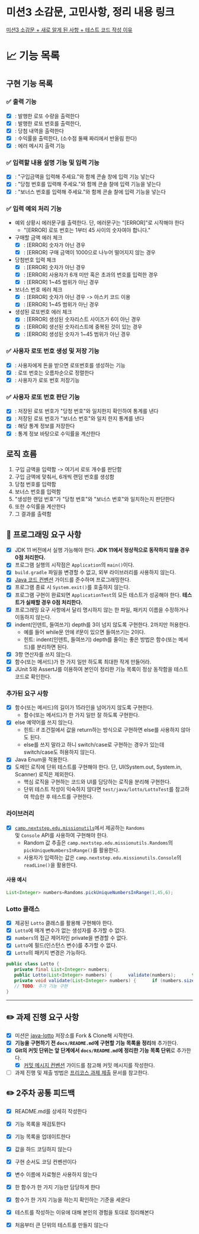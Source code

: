 # 미션3 소감문, 고민사항, 정리 내용 링크

[미션3 소감문 + 새로 알게 된 사항 + 테스트 코드 작성 이유](https://github.com/suheonjoo/Study-Document/tree/master/%EC%9A%B0%ED%85%8C%EC%BD%94/%ED%94%84%EB%A6%AC%EC%BD%94%EC%8A%A4%20%EB%AF%B8%EC%85%983)

# 📈 기능 목록

## 구현 기능 목록

### ✅ 출력 기능

- [X] : 발행한 로또 수량을 출력한다
- [X] : 발행한 로또 번호를 출력한다,
- [X] : 당첨 내역을 출력한다
- [X] : 수익률을 출력한다, (소수점 둘째 짜리에서 반올림 한다)
- [X] : 에러 메시지 출력 기능

### ✅ 입력할 내용 설명 기능 및 입력 기능

- [X] : "구입금액을 입력해 주세요."와 함께 콘솔 창에 입력 기능 넣는다
- [X] : "당첨 번호를 입력해 주세요."와 함께 콘솔 찰에 입력 기능을 넣는다
- [X] : "보너스 번호를 입력해 주세요."와 함께 콘솔 찰에 입력 기능을 넣는다

### ✅ 입력 예외 처리 기능

- 예외 상황시 에러문구를 출력한다. 단, 에러문구는 "[ERROR]"로 시작해야 한다
    - "[ERROR] 로또 번호는 1부터 45 사이의 숫자여야 합니다."
- 구매할 금액 에러 체크
    - [X] : [ERROR] 숫자가 아닌 경우
    - [X] : [ERROR] 구매 금액이 1000으로 나누어 떨어지지 않는 경우
- 당첨번호 입력 체크
    - [X] : [ERROR] 숫자가 아닌 경우
    - [X] : [ERROR] 사용자가 6개 미만 혹은 초과의 번호를 입력한 경우
    - [X] : [ERROR] 1~45 범위가 아닌 경우
- 보너스 번호 에러 체크
    - [X] : [ERROR] 숫자가 아닌 경우 -> 아스키 코드 이용
    - [X] : [ERROR] 1~45 범위가 아닌 경우
- 생성된 로또번호 에러 체크
    - [X] : [ERROR] 생성된 숫자리스트 사이즈가 6이 아닌 경우
    - [X] : [ERROR] 생선된 숫자리스트에 중복된 것이 있는 경우
    - [X] : [ERROR] 생성된 숫자가 1~45 범위가 아닌 경우

### ✅ 사용자 로또 번호 생성 및 저장 기능

- [X] : 사용자에게 돈을 받으면 로또번호를 생성하는 기능
- [X] : 로또 번호는 오름차순으로 정렬한다
- [X] : 사용자가 로또 번호 저장기능

### ✅ 사용자 로또 번호 판단 기능

- [x] : 저장된 로또 번호가 "당청 번호"와 일치한지 확인하여 통계를 낸다
- [X] : 저장된 로또 번호가 "보너스 번호"와 일치 한지 통계를 낸다
- [X] :  해당 통계 정보를 저장한다
- [X] : 통계 정보 바탕으로 수익률을 계산한다

## 로직 흐름

1. 구입 금액을 입력함 -> 여기서 로또 개수를 판단함
2. 구입 금액에 맞춰서, 6개씩 랜덤 번호를 생성함
3. 당첨 번호를 입력함
4. 보너스 번호를 입력함
5. "생성한 랜덤 번호"가 "당청 번호"와 "보너스 번호"와 일치하는지 판단한다
6. 또한 수익률을 계산한다
6. 그 결과를 출력함

## 🎯 프로그래밍 요구 사항

- [X] JDK 11 버전에서 실행 가능해야 한다. **JDK 11에서 정상적으로 동작하지 않을 경우 0점 처리한다.**
- [X] 프로그램 실행의 시작점은 `Application`의 `main()`이다.
- [X] `build.gradle` 파일을 변경할 수 없고, 외부 라이브러리를 사용하지 않는다.
- [X] [Java 코드 컨벤션](https://github.com/woowacourse/woowacourse-docs/tree/master/styleguide/java) 가이드를 준수하며 프로그래밍한다.
- [X] 프로그램 종료 시 `System.exit()`를 호출하지 않는다.
- [X] 프로그램 구현이 완료되면 `ApplicationTest`의 모든 테스트가 성공해야 한다. **테스트가 실패할 경우 0점 처리한다.**
- [X] 프로그래밍 요구 사항에서 달리 명시하지 않는 한 파일, 패키지 이름을 수정하거나 이동하지 않는다.
- [X] indent(인덴트, 들여쓰기) depth를 3이 넘지 않도록 구현한다. 2까지만 허용한다.
    - 예를 들어 while문 안에 if문이 있으면 들여쓰기는 2이다.
    - 힌트: indent(인덴트, 들여쓰기) depth를 줄이는 좋은 방법은 함수(또는 메서드)를 분리하면 된다.
- [X] 3항 연산자를 쓰지 않는다.
- [X] 함수(또는 메서드)가 한 가지 일만 하도록 최대한 작게 만들어라.
- [X] JUnit 5와 AssertJ를 이용하여 본인이 정리한 기능 목록이 정상 동작함을 테스트 코드로 확인한다.

### 추가된 요구 사항

- [X] 함수(또는 메서드)의 길이가 15라인을 넘어가지 않도록 구현한다.
    - 함수(또는 메서드)가 한 가지 일만 잘 하도록 구현한다.
- [X] else 예약어를 쓰지 않는다.
    - 힌트: if 조건절에서 값을 return하는 방식으로 구현하면 else를 사용하지 않아도 된다.
    - else를 쓰지 말라고 하니 switch/case로 구현하는 경우가 있는데 switch/case도 허용하지 않는다.
- [X] Java Enum을 적용한다.
- [X] 도메인 로직에 단위 테스트를 구현해야 한다. 단, UI(System.out, System.in, Scanner) 로직은 제외한다.
    - 핵심 로직을 구현하는 코드와 UI를 담당하는 로직을 분리해 구현한다.
    - 단위 테스트 작성이 익숙하지 않다면 `test/java/lotto/LottoTest`를 참고하여 학습한 후 테스트를 구현한다.

### 라이브러리

- [X] [`camp.nextstep.edu.missionutils`](https://github.com/woowacourse-projects/mission-utils)에서 제공하는 `Randoms`  
  및 `Console` API를 사용하여 구현해야 한다.
    - Random 값 추출은 `camp.nextstep.edu.missionutils.Randoms`의 `pickUniqueNumbersInRange()`를 활용한다.
    - 사용자가 입력하는 값은 `camp.nextstep.edu.missionutils.Console`의 `readLine()`을 활용한다.

#### 사용 예시

```java  
List<Integer> numbers=Randoms.pickUniqueNumbersInRange(1,45,6);  
```  

### Lotto 클래스

- [X] 제공된 `Lotto` 클래스를 활용해 구현해야 한다.
- [X] `Lotto`에 매개 변수가 없는 생성자를 추가할 수 없다.
- [X] `numbers`의 접근 제어자인 private을 변경할 수 없다.
- [X] `Lotto`에 필드(인스턴스 변수)를 추가할 수 없다.
- [X] `Lotto`의 패키지 변경은 가능하다.

```java  
public class Lotto {  
   private final List<Integer> numbers;  
   public Lotto(List<Integer> numbers) {      validate(numbers);      this.numbers = numbers;   }  
   private void validate(List<Integer> numbers) {      if (numbers.size() != 6) {         throw new IllegalArgumentException();      }   }  
   // TODO: 추가 기능 구현  
}  
```  

  
---  

## ✏️ 과제 진행 요구 사항

- [X] 미션은 [java-lotto](https://github.com/woowacourse-precourse/java-lotto) 저장소를 Fork & Clone해 시작한다.
- [X] **기능을 구현하기 전 `docs/README.md`에 구현할 기능 목록을 정리**해 추가한다.
- [X] **Git의 커밋 단위는 앞 단계에서 `docs/README.md`에 정리한 기능 목록 단위**로 추가한다.
    - [X] [커밋 메시지 컨벤션](https://gist.github.com/stephenparish/9941e89d80e2bc58a153) 가이드를 참고해 커밋 메시지를 작성한다.
- [ ] 과제 진행 및 제출 방법은 [프리코스 과제 제출](https://github.com/woowacourse/woowacourse-docs/tree/master/precourse) 문서를 참고한다.

## ✏️ 2주차 공통 피드백

- [x] README.md를 상세히 작성한다
- [x] 기능 목록을 재검토한다
- [x] 기능 목록을 업데이트한다
- [x] 값을 하드 코딩하지 않는다
- [x] 구현 순서도 코딩 컨벤션이다
- [x] 변수 이름에 자료형은 사용하지 않는다
- [x] 한 함수가 한 가지 기능만 담당하게 한다
- [x] 함수가 한 가지 기능을 하는지 확인하는 기준을 세운다
- [x] 테스트를 작성하는 이유에 대해 본인의 경험을 토대로 정리해본다
- [x] 처음부터 큰 단위의 테스트를 만들지 않는다

